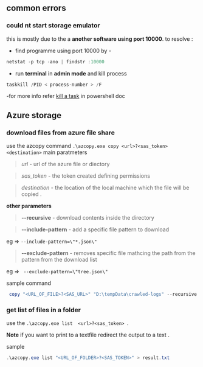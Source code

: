 ## common errors 

### could nt start storage emulator 

this is mostly due to the a **another software using port 10000**.
to resolve :
- find programme using port 10000 by - 
```powershell
netstat -p tcp -ano | findstr :10000
```

- run **terminal** in **admin mode** and kill process 
```powershell
taskkill /PID < process-number > /F
```
  -for  more info refer   [kill a task](../scripting/powershell.md#kill-a-task) in powershell doc 



## Azure storage 

### download files from azure file share 

use the azcopy command ``` .\azcopy.exe copy <url>?<sas_token> <destination> ```
main paratmeters 
>  *url* - url of the azure file or diectory 

> *sas_token* - the token created defining permissions 

> *destination* - the location of the local machine which the file will be copied . 

**other parameters**
> **--recursive** - download contents inside the directory 

> **--include-pattern**  - add a specific file pattern to download 

eg =>  ```--include-pattern=\"*.json\"```

> **--exclude-pattern**  - removes specific file mathcing the path from the pattern from the download list 

eg => ``` --exclude-pattern=\"tree.json\"```


sample command 
```powershell
 copy "<URL_OF_FILE>?<SAS_URL>" "D:\tempData\crawled-logs" --recursive --check-length=false --include-pattern="*.json" --exclude-pattern="tree.json"
 ```

### get list of files in a folder ### 

use the ```.\azcopy.exe list  <url>?<sas_token> ```. 

**Note** if you want to print to a textfile redirect the output to a text . 

sample 
```powershell 
.\azcopy.exe list "<URL_OF_FOLDER>?<SAS_TOKEN>" > result.txt
```